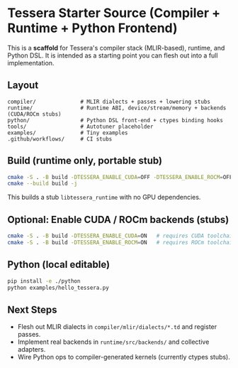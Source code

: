 # Tessera Starter Source (Compiler + Runtime + Python Frontend)

This is a **scaffold** for Tessera's compiler stack (MLIR-based), runtime, and Python DSL.
It is intended as a starting point you can flesh out into a full implementation.

## Layout
```
compiler/              # MLIR dialects + passes + lowering stubs
runtime/               # Runtime ABI, device/stream/memory + backends (CUDA/ROCm stubs)
python/                # Python DSL front-end + ctypes binding hooks
tools/                 # Autotuner placeholder
examples/              # Tiny examples
.github/workflows/     # CI stubs
```

## Build (runtime only, portable stub)
```bash
cmake -S . -B build -DTESSERA_ENABLE_CUDA=OFF -DTESSERA_ENABLE_ROCM=OFF
cmake --build build -j
```
This builds a stub `libtessera_runtime` with no GPU dependencies.

## Optional: Enable CUDA / ROCm backends (stubs)
```bash
cmake -S . -B build -DTESSERA_ENABLE_CUDA=ON   # requires CUDA toolchain
cmake -S . -B build -DTESSERA_ENABLE_ROCM=ON   # requires ROCm toolchain
```

## Python (local editable)
```bash
pip install -e ./python
python examples/hello_tessera.py
```

## Next Steps
- Flesh out MLIR dialects in `compiler/mlir/dialects/*.td` and register passes.
- Implement real backends in `runtime/src/backends/` and collective adapters.
- Wire Python ops to compiler-generated kernels (currently ctypes stubs).
